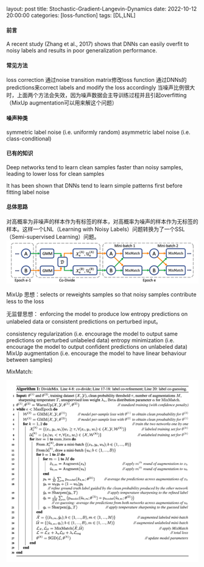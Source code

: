 layout: post
title:  Stochastic-Gradient-Langevin-Dynamics
date:   2022-10-12 20:00:00
categories: [loss-function]
tags: [DL,LNL]


#### 前言
A recent study (Zhang et al., 2017) shows that DNNs can easily overfit to noisy labels and results in poor generalization performance.

#### 常见方法
loss correction
通过noise transition matrix修改loss function
通过DNNs的predictions来correct labels and modify the loss accordingly
当噪声比例很大时，上面两个方法会失效，因为噪声数据会主导训练过程并且引起overfitting（MixUp augmentation可以用来解这个问题）

#### 噪声种类
symmetric label noise (i.e. uniformly random)
asymmetric label noise (i.e. class-conditional)

#### 已有的知识
Deep networks tend to learn clean samples faster than noisy samples, leading to lower loss for clean samples

It has been shown that DNNs tend to learn simple patterns first before fitting label noise 

#### 总体思路
对高概率为非噪声的样本作为有标签的样本，对高概率为噪声的样本作为无标签的样本。这样一个LNL（Learning with Noisy Labels）问题转换为了一个SSL（Semi-supervised Learning）问题。
![picture 7](../assets/images/2022-07-25-divide-mix/architecture.png)  



MixUp
思想：selects or reweights samples so that noisy samples contribute less to the loss

无监督思想：
enforcing the model to produce low entropy predictions on unlabeled data or consistent predictions on perturbed input。

consistency regularization (i.e. encourage the model to output same predictions on perturbed unlabeled data)
entropy minimization (i.e. encourage the model to output confident predictions on unlabeled data) 
MixUp augmentation (i.e. encourage the model to have linear behaviour between samples)

MixMatch:

![picture 1](../assets/images/2022-07-25-divide-mix/divide-mix-algorithm.png)  
